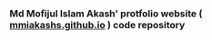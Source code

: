 
### Md Mofijul Islam Akash' protfolio website ( [mmiakashs.github.io](https://mmiakashs.github.io) ) code repository
